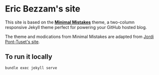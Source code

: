 # Eric Bezzam's site

This site is based on the **[Minimal Mistakes](http://mmistakes.github.io/minimal-mistakes)** theme, a two-column responsive Jekyll theme perfect for powering your GitHub hosted blog.

The theme and modications from Minimal Mistakes are adapted from [Jordi Pont-Tuset's site](https://github.com/jponttuset/jponttuset.github.io).

## To run it locally
```
bundle exec jekyll serve
```